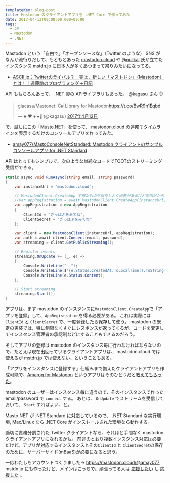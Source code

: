 ```yaml
---
templateKey: blog-post
title: Mastodon のクライアントアプリを .NET Core で作ってみた
date: 2017-04-13T00:00:00.000+09:00
tags:
  - C#
  - Mastodon
  - .NET
---
```

Mastodon という「自由で」「オープンソースな」（Twitter のような） SNS がなんか流行りだして、もともとあった [mastodon.cloud](https://mastodon.cloud/) や [@nullkal](https://twitter.com/nullkal) 氏が立てたインスタンス [mstdn.jp](https://mstdn.jp/) に日本人が多くあつまって祭りみたいになってる。

<!--more-->

* [ASCII.jp：Twitterのライバル？　実は、新しい「マストドン」（Mastodon）とは！｜遠藤諭のプログラミング＋日記](http://ascii.jp/elem/000/001/465/1465842/)

API ももちろんあって、 .NET 製の APIライブラリもあった。 @kagasu さん :ok_hand:

<blockquote class="twitter-tweet" data-lang="ja"><p lang="tl" dir="ltr">glacasa/Mastonet: C# Library for Mastodon<a href="https://t.co/BwR9n1Eqbd">https://t.co/BwR9n1Eqbd</a></p>&mdash; ♣ ♥ ♠ ♦🍍 (@kagasu) <a href="https://twitter.com/kagasu/status/852206484347912192">2017年4月12日</a></blockquote>
<script async src="//platform.twitter.com/widgets.js" charset="utf-8"></script>

で、試しにこの「[Musto.NET](https://github.com/glacasa/Mastonet)」を使って、 mastodon.cloud の連邦？タイムラインを表示するだけのコンソールアプリを作ってみた。

* [amay077/MastoConsoleNetStandard: Mastodon クライアントのサンプルコンソールアプリ for .NET Standard](https://github.com/amay077/MastoConsoleNetStandard)

API はとってもシンプルで、次のような単純なコードでTOOTのストリーミング受信ができる。

```csharp
static async void RunAsync(string email, string password)
{
    var instanceUrl = "mastodon.cloud";

    // MastodonClient.CreateApp で得たものを保存しとく必要があるけど面倒だから UnitTest(MastodonClientTests)のを使わせてもらった
    //var appRegistration = await MastodonClient.CreateApp(instanceUrl, "MastoConsoleStandard", Scope.Read);
    var appRegistration = new AppRegistration 
    {
        ClientId = "ぎっはぶをみてね",
        ClientSecret = "ぎっはぶをみてね"
    };

    var client = new MastodonClient(instanceUrl, appRegistration);
    var auth = await client.Connect(email, password);
    var streaming = client.GetPublicStreaming();

    // Register events
    streaming.OnUpdate += (_, e) =>
    {
        Console.WriteLine("--");
        Console.WriteLine($"{e.Status.CreatedAt.ToLocalTime().ToString()} - {e.Status.Account.AccountName}:");
        Console.WriteLine(e.Status.Content);
    };

    // Start streaming
    streaming.Start();
}
```

アプリは、まず mastodon のインスタンスに``MastodonClient.CreateApp``で「アプリを登録」して、``AppRegistration``を得る必要がある。
これは実際には ``ClientId`` と ``ClientSecret`` で、一度登録したら保存して使う。
mastodon の既定の実装では、特に制限なくすぐにレスポンスが返ってくるが、コードを変更してインスタンス管理者の承認制などにすることもできるのだろう。

そしてアプリの登録は mastodon のインスタンス毎に行わなければならないので、たとえば現在出回っているクライアントアプリは、 mastodon.cloud では使えるが mstdn.jp では使えない、ということもある。

「アプリをインスタンスに登録する」仕組みまで備えたクライアントアプリも作成可能で、[Amaroq for Mastodon](https://itunes.apple.com/us/app/amaroq-for-mastodon/id1214116200) というアプリはそのひとつだと[教えてもらった](https://mastodon.cloud/@fk2000/519030)。

mastodon のユーザーはインスタンス毎に違うので、そのインスタンスで作った email/password で ``connect`` する。
あとは、 ``OnUpdate`` でストリームを受信しておいて、 ``Start`` すればよい、と。

Masto.NET が .NET Standard に対応しているので、 .NET Standard な実行環境,
 Mac/Linux なら .NET Core がインストールされた環境なら動作する。

適切に責務分割された Twitter クライアントなら、それほど手間なく mastodon クライアントアプリになれるかも。
前述のとおり複数インスタンス対応は必要だけど。アプリが対応するインスタンスとその``ClientId`` と ``ClientSecret``の保存のために、サーバーサイド(mBaaS)が必要になると思う。

一応わたしもアカウントつくりました→ https://mastodon.cloud/@amay077
mstdn.jp にも作ったけど、メインはこっちで。頑張ってる人は [応援したい](https://mastodon.cloud/@login/508935) し [応援した](https://mstdn.jp/@nullkal/37086) 。
